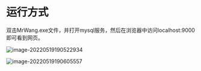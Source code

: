 # 运行方式

双击MrWang.exe文件，并打开mysql服务，然后在浏览器中访问localhost:9000即可看到网页。

![image-20220519190522934](C:\Users\诸葛孔明\AppData\Roaming\Typora\typora-user-images\image-20220519190522934.png)

![image-20220519190605557](C:\Users\诸葛孔明\AppData\Roaming\Typora\typora-user-images\image-20220519190605557.png)